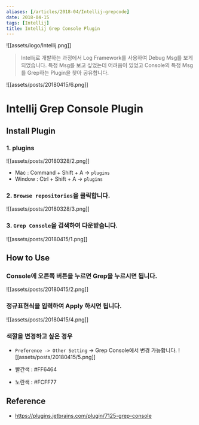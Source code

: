 ```yaml
---
aliases: [/articles/2018-04/Intellij-grepcode]
date: 2018-04-15
tags: [Intellij]
title: Intellij Grep Console Plugin
---
```


![[assets/logo/Intellij.png]]

> Intellij로 개발하는 과정에서 Log Framework를 사용하여 Debug Msg를 보게 되었습니다. 특정 Msg를 보고 싶었는데 어려움이 있었고 Console의 특정 Msg를 Grep하는 Plugin을 찾아 공유합니다.

![[assets/posts/20180415/6.png]]

# Intellij Grep Console Plugin

## Install Plugin

### 1. plugins
![[assets/posts/20180328/2.png]]
- Mac : Command + Shift + A -> `plugins`
- Window : Ctrl + Shift + A -> `plugins`

### 2. `Browse repositories`을 클릭합니다.
![[assets/posts/20180328/3.png]]


### 3. `Grep Console`을 검색하여 다운받습니다.
![[assets/posts/20180415/1.png]]


## How to Use

### Console에 오른쪽 버튼을 누르면 Grep을 누르시면 됩니다.
![[assets/posts/20180415/2.png]]

### 정규표현식을 입력하여 Apply 하시면 됩니다.
![[assets/posts/20180415/4.png]]

### 색깔을 변경하고 싶은 경우
- `Preference -> Other Setting` -> Grep Console에서 변경 가능합니다.
![[assets/posts/20180415/5.png]]

- 빨간색 : #FF6464
- 노란색 : #FCFF77

## Reference
- <https://plugins.jetbrains.com/plugin/7125-grep-console>

